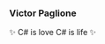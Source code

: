 ### Victor Paglione
✨ C# is love C# is life ✨
<!---
paglionevic1/paglionevic1 is a ✨ special ✨ repository because its `README.md` (this file) appears on your GitHub profile.
You can click the Preview link to take a look at your changes.
--->
